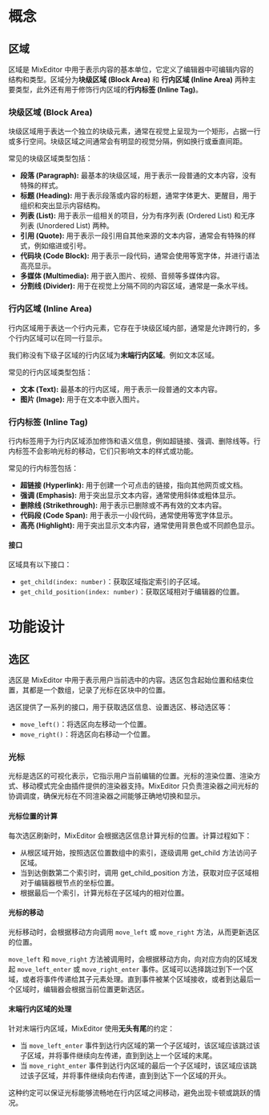 # 概念
## 区域

区域是 MixEditor 中用于表示内容的基本单位，它定义了编辑器中可编辑内容的结构和类型。区域分为**块级区域 (Block Area)** 和 **行内区域 (Inline Area)** 两种主要类型，此外还有用于修饰行内区域的**行内标签 (Inline Tag)**。

### 块级区域 (Block Area)

块级区域用于表达一个独立的块级元素，通常在视觉上呈现为一个矩形，占据一行或多行空间。块级区域之间通常会有明显的视觉分隔，例如换行或垂直间距。

常见的块级区域类型包括：

* **段落 (Paragraph):**  最基本的块级区域，用于表示一段普通的文本内容，没有特殊的样式。
* **标题 (Heading):** 用于表示段落或内容的标题，通常字体更大、更醒目，用于组织和突出显示内容结构。
* **列表 (List):** 用于表示一组相关的项目，分为有序列表 (Ordered List) 和无序列表 (Unordered List) 两种。
* **引用 (Quote):** 用于表示一段引用自其他来源的文本内容，通常会有特殊的样式，例如缩进或引号。
* **代码块 (Code Block):** 用于表示一段代码，通常会使用等宽字体，并进行语法高亮显示。
* **多媒体 (Multimedia):** 用于嵌入图片、视频、音频等多媒体内容。
* **分割线 (Divider):** 用于在视觉上分隔不同的内容区域，通常是一条水平线。

### 行内区域 (Inline Area)

行内区域用于表达一个行内元素，它存在于块级区域内部，通常是允许跨行的，多个行内区域可以在同一行显示。

我们称没有下级子区域的行内区域为**末端行内区域**。例如文本区域。

常见的行内区域类型包括：

* **文本 (Text):** 最基本的行内区域，用于表示一段普通的文本内容。
* **图片 (Image):**  用于在文本中嵌入图片。

### 行内标签 (Inline Tag)

行内标签用于为行内区域添加修饰和语义信息，例如超链接、强调、删除线等。行内标签不会影响光标的移动，它们只影响文本的样式或功能。

常见的行内标签包括：

* **超链接 (Hyperlink):** 用于创建一个可点击的链接，指向其他网页或文档。
* **强调 (Emphasis):** 用于突出显示文本内容，通常使用斜体或粗体显示。
* **删除线 (Strikethrough):** 用于表示已删除或不再有效的文本内容。
* **代码段 (Code Span):** 用于表示一小段代码，通常使用等宽字体显示。
* **高亮 (Highlight):** 用于突出显示文本内容，通常使用背景色或不同颜色显示。

#### 接口
区域具有以下接口：
* `get_child(index: number)`：获取区域指定索引的子区域。
* `get_child_position(index: number)`：获取区域相对于编辑器的位置。

# 功能设计
## 选区
选区是 MixEditor 中用于表示用户当前选中的内容。选区包含起始位置和结束位置，其都是一个数组，记录了光标在区块中的位置。

选区提供了一系列的接口，用于获取选区信息、设置选区、移动选区等：
* `move_left()`：将选区向左移动一个位置。
* `move_right()`：将选区向右移动一个位置。

### 光标
光标是选区的可视化表示，它指示用户当前编辑的位置。光标的渲染位置、渲染方式、移动模式完全由插件提供的渲染器支持。MixEditor 只负责渲染器之间光标的协调调度，确保光标在不同渲染器之间能够正确地切换和显示。

#### 光标位置的计算
每次选区刷新时，MixEditor 会根据选区信息计算光标的位置。计算过程如下：
* 从根区域开始，按照选区位置数组中的索引，逐级调用 get_child 方法访问子区域。
* 当到达倒数第二个索引时，调用 get_child_position 方法，获取对应子区域相对于编辑器根节点的坐标位置。
* 根据最后一个索引，计算光标在子区域内的相对位置。


#### 光标的移动
光标移动时，会根据移动方向调用 `move_left` 或 `move_right` 方法，从而更新选区的位置。

`move_left` 和 `move_right` 方法被调用时，会根据移动方向，向对应方向的区域发起 `move_left_enter` 或 `move_right_enter` 事件。区域可以选择跳过到下一个区域，或者将事件传递给其子元素处理。直到事件被某个区域接收，或者到达最后一个区域时，编辑器会根据当前位置更新选区。

#### 末端行内区域的处理

针对末端行内区域，MixEditor 使用**无头有尾**的约定：

* 当 `move_left_enter` 事件到达行内区域的第一个子区域时，该区域应该跳过该子区域，并将事件继续向左传递，直到到达上一个区域的末尾。
* 当 `move_right_enter` 事件到达行内区域的最后一个子区域时，该区域应该跳过该子区域，并将事件继续向右传递，直到到达下一个区域的开头。

这种约定可以保证光标能够流畅地在行内区域之间移动，避免出现卡顿或跳跃的情况。